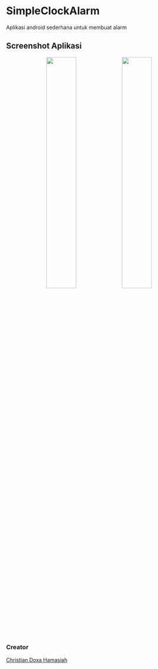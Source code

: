 # SimpleClockAlarm
Aplikasi android sederhana untuk membuat alarm

## Screenshot Aplikasi
<p align="center">
  <img src="https://drive.google.com/uc?id=1G7Hf4nZQ0VlyNc0ogC-gYcSmqzowKVUF" width="40%"/>
  <img src="https://drive.google.com/uc?id=1U0qCvNSvhKlu87aGtyn00MDn5XXtmBzT" width="40%"/>
</p>

### Creator
<a href="https://linkedin.com/in/christiandoxa/">
Christian Doxa Hamasiah
</a>